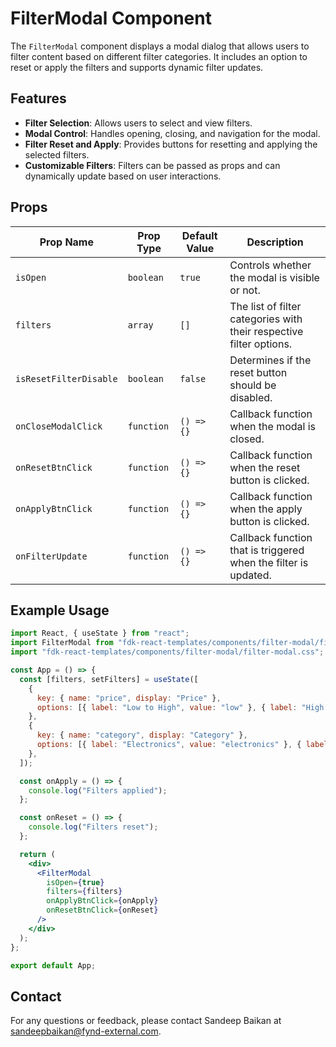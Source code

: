 # FilterModal Component

The `FilterModal` component displays a modal dialog that allows users to filter content based on different filter categories. It includes an option to reset or apply the filters and supports dynamic filter updates.

## Features
- **Filter Selection**: Allows users to select and view filters.
- **Modal Control**: Handles opening, closing, and navigation for the modal.
- **Filter Reset and Apply**: Provides buttons for resetting and applying the selected filters.
- **Customizable Filters**: Filters can be passed as props and can dynamically update based on user interactions.

## Props

| Prop Name             | Prop Type     | Default Value  | Description                                                                 |
|-----------------------|---------------|----------------|-----------------------------------------------------------------------------|
| `isOpen`              | `boolean`     | `true`         | Controls whether the modal is visible or not.                               |
| `filters`             | `array`       | `[]`           | The list of filter categories with their respective filter options.          |
| `isResetFilterDisable`| `boolean`     | `false`        | Determines if the reset button should be disabled.                          |
| `onCloseModalClick`   | `function`    | `() => {}`      | Callback function when the modal is closed.                                 |
| `onResetBtnClick`     | `function`    | `() => {}`      | Callback function when the reset button is clicked.                         |
| `onApplyBtnClick`     | `function`    | `() => {}`      | Callback function when the apply button is clicked.                         |
| `onFilterUpdate`      | `function`    | `() => {}`      | Callback function that is triggered when the filter is updated.             |

## Example Usage

```jsx
import React, { useState } from "react";
import FilterModal from "fdk-react-templates/components/filter-modal/filter-modal";
import "fdk-react-templates/components/filter-modal/filter-modal.css"; // CSS import

const App = () => {
  const [filters, setFilters] = useState([
    {
      key: { name: "price", display: "Price" },
      options: [{ label: "Low to High", value: "low" }, { label: "High to Low", value: "high" }],
    },
    {
      key: { name: "category", display: "Category" },
      options: [{ label: "Electronics", value: "electronics" }, { label: "Clothing", value: "clothing" }],
    },
  ]);

  const onApply = () => {
    console.log("Filters applied");
  };

  const onReset = () => {
    console.log("Filters reset");
  };

  return (
    <div>
      <FilterModal
        isOpen={true}
        filters={filters}
        onApplyBtnClick={onApply}
        onResetBtnClick={onReset}
      />
    </div>
  );
};

export default App;

```

## Contact

For any questions or feedback, please contact Sandeep Baikan at [sandeepbaikan@fynd-external.com](mailto:sandeepbaikan@fynd-external.com).